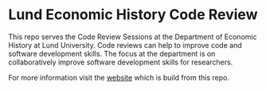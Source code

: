 # Lund Economic History Code Review

This repo serves the Code Review Sessions at the Department of Economic History at Lund University.
Code reviews can help to improve code and software development skills.
The focus at the department is on collaboratively improve software development skills for researchers.

For more information visit the [website](https://www.pjkreutzer.github.io/ekh-code-review) which is build from this repo.